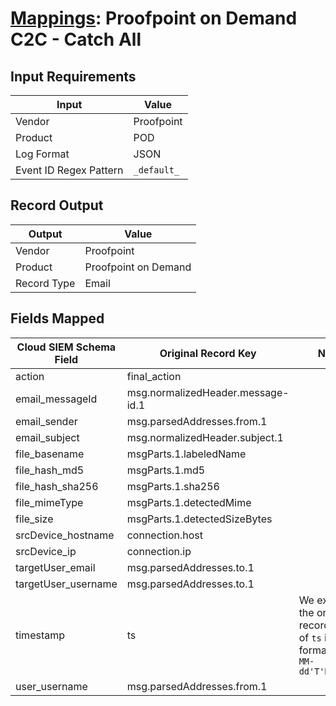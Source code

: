 # [Mappings](README.md): Proofpoint on Demand C2C - Catch All

## Input Requirements

|Input|Value|
|-----|-----|
|Vendor|Proofpoint|
|Product|POD|
|Log Format|JSON|
|Event ID Regex Pattern|`_default_`|

## Record Output

|Output|Value|
|------|-----|
|Vendor|Proofpoint|
|Product|Proofpoint on Demand|
|Record Type|Email|

## Fields Mapped

|Cloud SIEM Schema Field|Original Record Key|Notes|
|-----------------------|-------------------|-----|
|action|final_action||
|email_messageId|msg.normalizedHeader.message-id.1||
|email_sender|msg.parsedAddresses.from.1||
|email_subject|msg.normalizedHeader.subject.1||
|file_basename|msgParts.1.labeledName||
|file_hash_md5|msgParts.1.md5||
|file_hash_sha256|msgParts.1.sha256||
|file_mimeType|msgParts.1.detectedMime||
|file_size|msgParts.1.detectedSizeBytes||
|srcDevice_hostname|connection.host||
|srcDevice_ip|connection.ip||
|targetUser_email|msg.parsedAddresses.to.1||
|targetUser_username|msg.parsedAddresses.to.1||
|timestamp|ts|We expect the orginal record value of `ts` is in the format `yyyy-MM-dd'T'HH:mm:ss`|
|user_username|msg.parsedAddresses.from.1||

